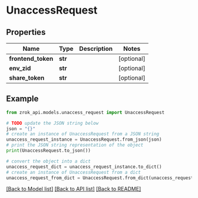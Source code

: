 # UnaccessRequest


## Properties

Name | Type | Description | Notes
------------ | ------------- | ------------- | -------------
**frontend_token** | **str** |  | [optional] 
**env_zid** | **str** |  | [optional] 
**share_token** | **str** |  | [optional] 

## Example

```python
from zrok_api.models.unaccess_request import UnaccessRequest

# TODO update the JSON string below
json = "{}"
# create an instance of UnaccessRequest from a JSON string
unaccess_request_instance = UnaccessRequest.from_json(json)
# print the JSON string representation of the object
print(UnaccessRequest.to_json())

# convert the object into a dict
unaccess_request_dict = unaccess_request_instance.to_dict()
# create an instance of UnaccessRequest from a dict
unaccess_request_from_dict = UnaccessRequest.from_dict(unaccess_request_dict)
```
[[Back to Model list]](../README.md#documentation-for-models) [[Back to API list]](../README.md#documentation-for-api-endpoints) [[Back to README]](../README.md)


